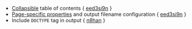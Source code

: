 * [Collapsible][special] table of contents { [eed3si9n][coll] }
* [Page-specific properties][special] and output filename configuration { [eed3si9n][props] }
* Include `DOCTYPE` tag in output { [n8han][doctype] }

[n8han]: https://github.com/n8han
[coll]: https://github.com/n8han/pamflet/pull/26
[props]: https://github.com/n8han/pamflet/pull/24
[doctype]: https://github.com/n8han/pamflet/commit/83f512fb02cc9e29720f478e1ea9435d0acc847c
[special]: http://pamflet.databinder.net/Special+Properties.html
